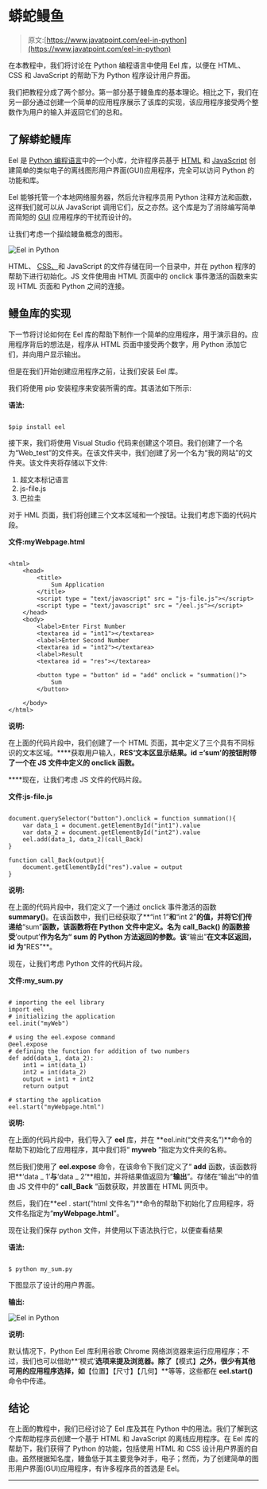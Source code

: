 # 蟒蛇鳗鱼

> 原文:[https://www.javatpoint.com/eel-in-python](https://www.javatpoint.com/eel-in-python)

在本教程中，我们将讨论在 Python 编程语言中使用 Eel 库，以便在 HTML、CSS 和 JavaScript 的帮助下为 Python 程序设计用户界面。

我们把教程分成了两个部分。第一部分基于鳗鱼库的基本理论。相比之下，我们在另一部分通过创建一个简单的应用程序展示了该库的实现，该应用程序接受两个整数作为用户的输入并返回它们的总和。

## 了解蟒蛇鳗库

Eel 是 [Python 编程语言](https://www.javatpoint.com/python-tutorial)中的一个小库，允许程序员基于 [HTML](https://www.javatpoint.com/html-tutorial) 和 [JavaScript](https://www.javatpoint.com/javascript-tutorial) 创建简单的类似电子的离线图形用户界面(GUI)应用程序，完全可以访问 Python 的功能和库。

Eel 能够托管一个本地网络服务器，然后允许程序员用 Python 注释方法和函数，这样我们就可以从 JavaScript 调用它们，反之亦然。这个库是为了消除编写简单而简短的 [GUI](https://www.javatpoint.com/gui-full-form) 应用程序的干扰而设计的。

让我们考虑一个描绘鳗鱼概念的图形。

![Eel in Python](img/cba7fddcf67038d7951509dd5ec28ef9.png)

HTML、 [CSS、](https://www.javatpoint.com/css-tutorial)和 JavaScript 的文件存储在同一个目录中，并在 python 程序的帮助下进行初始化。JS 文件使用由 HTML 页面中的 onclick 事件激活的函数来实现 HTML 页面和 Python 之间的连接。

## 鳗鱼库的实现

下一节将讨论如何在 Eel 库的帮助下制作一个简单的应用程序，用于演示目的。应用程序背后的想法是，程序从 HTML 页面中接受两个数字，用 Python 添加它们，并向用户显示输出。

但是在我们开始创建应用程序之前，让我们安装 Eel 库。

我们将使用 pip 安装程序来安装所需的库。其语法如下所示:

**语法:**

```

$pip install eel

```

接下来，我们将使用 Visual Studio 代码来创建这个项目。我们创建了一个名为“Web_test”的文件夹。在该文件夹中，我们创建了另一个名为“我的网站”的文件夹。该文件夹将存储以下文件:

1.  超文本标记语言
2.  js-file.js
3.  巴拉圭

对于 HML 页面，我们将创建三个文本区域和一个按钮。让我们考虑下面的代码片段。

**文件:myWebpage.html**

```

<html>
    <head>
        <title>
            Sum Application
        </title>
        <script type = "text/javascript" src = "js-file.js"></script>
        <script type = "text/javascript" src = "/eel.js"></script>
    </head>
    <body>
        <label>Enter First Number
        <textarea id = "int1"></textarea>
        <label>Enter Second Number
        <textarea id = "int2"></textarea>
        <label>Result
        <textarea id = "res"></textarea>

        <button type = "button" id = "add" onclick = "summation()">
            Sum
        </button>

    </body>
</html>

```

**说明:**

在上面的代码片段中，我们创建了一个 HTML 页面，其中定义了三个具有不同标识的文本区域。****获取用户输入，**RES‘**文本区显示结果。id =**‘sum’**的按钮附带了一个在 JS 文件中定义的 onclick 函数。****

 ****现在，让我们考虑 JS 文件的代码片段。

**文件:js-file.js**

```

document.querySelector("button").onclick = function summation(){
    var data_1 = document.getElementById("int1").value
    var data_2 = document.getElementById("int2").value
    eel.add(data_1, data_2)(call_Back)
}

function call_Back(output){
    document.getElementById("res").value = output
}

```

**说明:**

在上面的代码片段中，我们定义了一个通过 onclick 事件激活的函数**summary()**。在该函数中，我们已经获取了**“int 1”**和**“int 2”**的值，并将它们传递给**“sum”**函数，该函数将在 Python 文件中定义。名为 **call_Back()** 的函数接受**‘output’**作为名为“ **sum** 的 Python 方法返回的参数。该**“输出”**在文本区返回，id 为**“RES”**。

现在，让我们考虑 Python 文件的代码片段。

**文件:my_sum.py**

```

# importing the eel library
import eel
# initializing the application
eel.init("myWeb")

# using the eel.expose command
@eel.expose
# defining the function for addition of two numbers
def add(data_1, data_2):
    int1 = int(data_1)
    int2 = int(data_2)
    output = int1 + int2
    return output

# starting the application
eel.start("myWebpage.html")

```

**说明:**

在上面的代码片段中，我们导入了 **eel** 库，并在 **eel.init(“文件夹名”)**命令的帮助下初始化了应用程序，其中我们将“ **myweb** ”指定为文件夹的名称。

然后我们使用了 **eel.expose** 命令，在该命令下我们定义了“ **add** 函数，该函数将把**‘data _ 1’**与**‘data _ 2’**相加，并将结果值返回为“**输出**”。存储在“输出”中的值由 JS 文件中的“ **call_Back** ”函数获取，并放置在 HTML 网页中。

然后，我们在**eel . start(“html 文件名”)**命令的帮助下初始化了应用程序，将文件名指定为“**myWebpage.html**”。

现在让我们保存 python 文件，并使用以下语法执行它，以便查看结果

**语法:**

```

$ python my_sum.py

```

下图显示了设计的用户界面。

**输出:**

![Eel in Python](img/c24cae40ee13f4dc174d410023103f3a.png)

**说明:**

默认情况下，Python Eel 库利用谷歌 Chrome 网络浏览器来运行应用程序；不过，我们也可以借助**‘模式’**选项来提及浏览器。除了**【模式】**之外，很少有其他可用的应用程序选择，如**【位置】【尺寸】【几何】**等等，这些都在 **eel.start()** 命令中传递。

## 结论

在上面的教程中，我们已经讨论了 Eel 库及其在 Python 中的用法。我们了解到这个库帮助程序员创建一个基于 HTML 和 JavaScript 的离线应用程序。在 Eel 库的帮助下，我们获得了 Python 的功能，包括使用 HTML 和 CSS 设计用户界面的自由。虽然根据知名度，鳗鱼低于其主要竞争对手，电子；然而，为了创建简单的图形用户界面(GUI)应用程序，有许多程序员的首选是 Eel。

* * *****